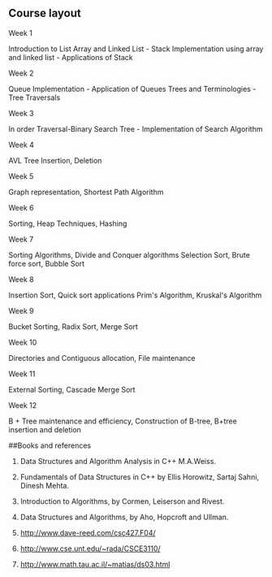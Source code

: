 ## Course layout
Week 1	

Introduction to List 
Array and Linked List - Stack Implementation using array and linked list - Applications of Stack

Week 2	

Queue Implementation - Application of Queues
Trees and Terminologies - Tree Traversals

Week 3	

In order Traversal-Binary Search Tree - Implementation of Search Algorithm

Week 4	

AVL Tree Insertion, Deletion

Week 5	

Graph representation, Shortest Path Algorithm

Week 6

Sorting, Heap Techniques, Hashing

Week 7	

Sorting Algorithms, Divide and Conquer algorithms
Selection Sort, Brute force sort, Bubble Sort

Week 8	

Insertion Sort, Quick sort applications
Prim's Algorithm, Kruskal's Algorithm

Week 9	

Bucket Sorting, Radix Sort, Merge Sort

Week 10

Directories and Contiguous allocation, File maintenance

Week 11	

External Sorting, Cascade Merge Sort

Week 12	

B + Tree maintenance and efficiency, Construction of B-tree, B+tree insertion and deletion


 ##Books and references

1. Data Structures and Algorithm Analysis in C++ M.A.Weiss. 
 
2. Fundamentals of Data Structures in C++ by Ellis Horowitz, Sartaj Sahni, Dinesh Mehta. 
  
3. Introduction to Algorithms, by Cormen, Leiserson and Rivest. 
 
4. Data Structures and Algorithms, by Aho, Hopcroft and Ullman. 
 
5. http://www.dave-reed.com/csc427.F04/ 
 
6. http://www.cse.unt.edu/~rada/CSCE3110/ 

7. http://www.math.tau.ac.il/~matias/ds03.html 
